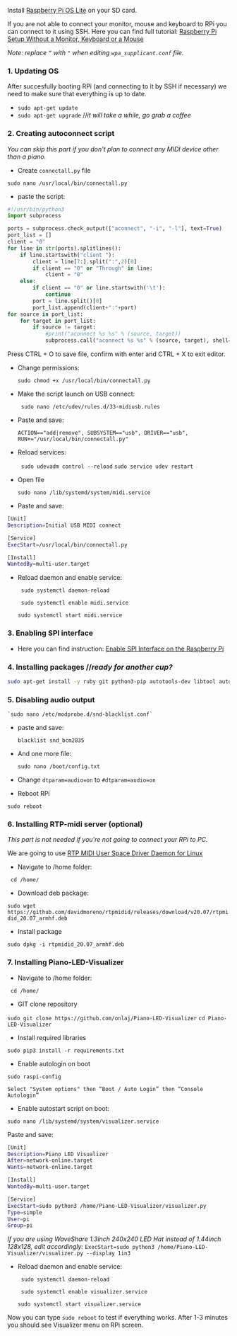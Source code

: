
Install [Raspberry Pi OS Lite](https://www.raspberrypi.org/software/) on your SD card.

If you are not able to connect your monitor, mouse and keyboard to RPi you can connect to it using SSH. Here you can find full tutorial: [Raspberry Pi Setup Without a Monitor, Keyboard or a Mouse](https://www.terminalbytes.com/raspberry-pi-without-monitor-keyboard/ "Raspberry Pi Setup Without a Monitor, Keyboard or a Mouse")

*Note: replace `“` with `"` when editing `wpa_supplicant.conf` file.*

 
### 1. **Updating OS** 
After succesfully booting RPi (and connecting to it by SSH if necessary) we need to make sure that everything is up to date.
- `sudo apt-get update`
- `sudo apt-get upgrade` //*it will take a while, go grab a coffee*


### 2. **Creating autoconnect script** ### 
*You can skip this part if you don't plan to connect any MIDI device other than a piano.*
- Create `connectall.py` file

 `sudo nano /usr/local/bin/connectall.py`
- paste the script:
```python
#!/usr/bin/python3
import subprocess

ports = subprocess.check_output(["aconnect", "-i", "-l"], text=True)
port_list = []
client = "0"
for line in str(ports).splitlines():
    if line.startswith("client "):
        client = line[7:].split(":",2)[0]
        if client == "0" or "Through" in line:
            client = "0"
    else:
        if client == "0" or line.startswith('\t'):
            continue
        port = line.split()[0]
        port_list.append(client+":"+port)
for source in port_list:
    for target in port_list:
        if source != target:
            #print("aconnect %s %s" % (source, target))
            subprocess.call("aconnect %s %s" % (source, target), shell=True)
```
Press CTRL + O to save file, confirm with enter and CTRL + X to exit editor.
- Change permissions:

    `sudo chmod +x /usr/local/bin/connectall.py`

- Make the script launch on USB connect:

   ` sudo nano /etc/udev/rules.d/33-midiusb.rules`

- Paste and save:

    `ACTION=="add|remove", SUBSYSTEM=="usb", DRIVER=="usb", RUN+="/usr/local/bin/connectall.py"  `

- Reload services:

   ` sudo udevadm control --reload`
    `sudo service udev restart`
- Open file

    `sudo nano /lib/systemd/system/midi.service`
- Paste and save:
```bash
[Unit]
Description=Initial USB MIDI connect

[Service]
ExecStart=/usr/local/bin/connectall.py

[Install]
WantedBy=multi-user.target
```

- Reload daemon and enable service:

   ` sudo systemctl daemon-reload`
   
   ` sudo systemctl enable midi.service`
    
   `sudo systemctl start midi.service`
    

###  3. **Enabling SPI interface** ### 
 - Here you can find instruction: [Enable SPI Interface on the Raspberry Pi](https://www.raspberrypi-spy.co.uk/2014/08/enabling-the-spi-interface-on-the-raspberry-pi/)


### 4. **Installing packages** //*ready for another cup?* ### 

```bash
sudo apt-get install -y ruby git python3-pip autotools-dev libtool autoconf libasound2-dev libusb-dev libdbus-1-dev libglib2.0-dev libudev-dev libical-dev libreadline-dev python-dev libatlas-base-dev libopenjp2-7 libtiff5 libjack0 libjack-dev libasound2-dev fonts-freefont-ttf gcc make build-essential python-dev git scons swig libavahi-client3 abcmidi
```


### 5. **Disabling audio output** ### 

    `sudo nano /etc/modprobe.d/snd-blacklist.conf`
- paste and save:

    `blacklist snd_bcm2835`
- And one more file:

    `sudo nano /boot/config.txt`
- Change `dtparam=audio=on` to `#dtparam=audio=on`

- Reboot RPi

`sudo reboot`


### 6. **Installing RTP-midi server** (optional) ### 
*This part is not needed if you're not going to connect your RPi to PC.*

We are going to use  [RTP MIDI User Space Driver Daemon for Linux](https://github.com/davidmoreno/rtpmidid/releases)
- Navigate to /home folder:

` cd /home/`   
- Download deb package:

`sudo wget https://github.com/davidmoreno/rtpmidid/releases/download/v20.07/rtpmidid_20.07_armhf.deb`
- Install package

`sudo dpkg -i rtpmidid_20.07_armhf.deb`


### 7. **Installing Piano-LED-Visualizer** ###
- Navigate to /home folder:

` cd /home/`

- GIT clone repository

`sudo git clone https://github.com/onlaj/Piano-LED-Visualizer`
`cd Piano-LED-Visualizer`
- Install required libraries

`sudo pip3 install -r requirements.txt`
- Enable autologin on boot

`sudo raspi-config`

`Select "System options" then “Boot / Auto Login” then “Console Autologin” `
- Enable autostart script on boot:

`sudo nano /lib/systemd/system/visualizer.service`

Paste and save:

```bash
[Unit]
Description=Piano LED Visualizer
After=network-online.target
Wants=network-online.target

[Install]
WantedBy=multi-user.target

[Service]
ExecStart=sudo python3 /home/Piano-LED-Visualizer/visualizer.py
Type=simple
User=pi
Group=pi
```

*If you are using WaveShare 1.3inch 240x240 LED Hat instead of 1.44inch 128x128, edit accordingly:*
`ExecStart=sudo python3 /home/Piano-LED-Visualizer/visualizer.py --display 1in3`

- Reload daemon and enable service:

   ` sudo systemctl daemon-reload`
   
   ` sudo systemctl enable visualizer.service`
    
   `sudo systemctl start visualizer.service`



Now you can type `sudo reboot` to test if everything works. After 1-3 minutes you should see Visualizer menu on RPi screen.

